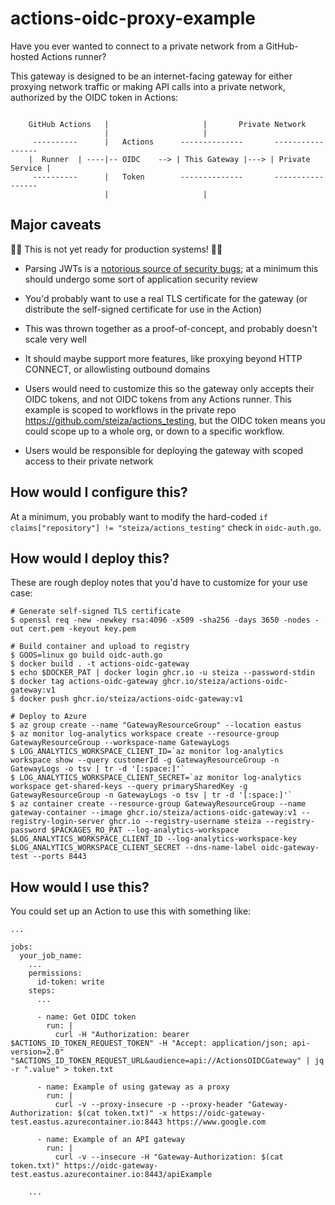 # actions-oidc-proxy-example

Have you ever wanted to connect to a private network from a GitHub-hosted Actions runner?

This gateway is designed to be an internet-facing gateway for either proxying network traffic or making API calls into a private network, authorized by the OIDC token in Actions:

```

    GitHub Actions   |                     |       Private Network
                     |                     |
     ----------      |   Actions      --------------       -----------------
    |  Runner  | ----|-- OIDC    --> | This Gateway |---> | Private Service |
     ----------      |   Token        --------------       -----------------
                     |                     |

```

## Major caveats

🚨🚨 This is not yet ready for production systems! 🚨🚨

- Parsing JWTs is a [notorious source of security bugs](https://auth0.com/blog/critical-vulnerabilities-in-json-web-token-libraries/); at a minimum this should undergo some sort of application security review

- You'd probably want to use a real TLS certificate for the gateway (or distribute the self-signed certificate for use in the Action)

- This was thrown together as a proof-of-concept, and probably doesn't scale very well

- It should maybe support more features, like proxying beyond HTTP CONNECT, or allowlisting outbound domains

- Users would need to customize this so the gateway only accepts their OIDC tokens, and not OIDC tokens from any Actions runner. This example is scoped to workflows in the private repo https://github.com/steiza/actions_testing, but the OIDC token means you could scope up to a whole org, or down to a specific workflow.

- Users would be responsible for deploying the gateway with scoped access to their private network

## How would I configure this?

At a minimum, you probably want to modify the hard-coded `if claims["repository"] != "steiza/actions_testing"` check in `oidc-auth.go`.

## How would I deploy this?

These are rough deploy notes that you'd have to customize for your use case:

```
# Generate self-signed TLS certificate
$ openssl req -new -newkey rsa:4096 -x509 -sha256 -days 3650 -nodes -out cert.pem -keyout key.pem

# Build container and upload to registry
$ GOOS=linux go build oidc-auth.go
$ docker build . -t actions-oidc-gateway
$ echo $DOCKER_PAT | docker login ghcr.io -u steiza --password-stdin
$ docker tag actions-oidc-gateway ghcr.io/steiza/actions-oidc-gateway:v1
$ docker push ghcr.io/steiza/actions-oidc-gateway:v1

# Deploy to Azure
$ az group create --name "GatewayResourceGroup" --location eastus
$ az monitor log-analytics workspace create --resource-group GatewayResourceGroup --workspace-name GatewayLogs
$ LOG_ANALYTICS_WORKSPACE_CLIENT_ID=`az monitor log-analytics workspace show --query customerId -g GatewayResourceGroup -n GatewayLogs -o tsv | tr -d '[:space:]'`
$ LOG_ANALYTICS_WORKSPACE_CLIENT_SECRET=`az monitor log-analytics workspace get-shared-keys --query primarySharedKey -g GatewayResourceGroup -n GatewayLogs -o tsv | tr -d '[:space:]'`
$ az container create --resource-group GatewayResourceGroup --name gateway-container --image ghcr.io/steiza/actions-oidc-gateway:v1 --registry-login-server ghcr.io --registry-username steiza --registry-password $PACKAGES_RO_PAT --log-analytics-workspace $LOG_ANALYTICS_WORKSPACE_CLIENT_ID --log-analytics-workspace-key $LOG_ANALYTICS_WORKSPACE_CLIENT_SECRET --dns-name-label oidc-gateway-test --ports 8443
```

## How would I use this?

You could set up an Action to use this with something like:

```
...

jobs:
  your_job_name:
    ...
    permissions:
      id-token: write
    steps:
      ...

      - name: Get OIDC token
        run: |
          curl -H "Authorization: bearer $ACTIONS_ID_TOKEN_REQUEST_TOKEN" -H "Accept: application/json; api-version=2.0" "$ACTIONS_ID_TOKEN_REQUEST_URL&audience=api://ActionsOIDCGateway" | jq -r ".value" > token.txt

      - name: Example of using gateway as a proxy
        run: |
          curl -v --proxy-insecure -p --proxy-header "Gateway-Authorization: $(cat token.txt)" -x https://oidc-gateway-test.eastus.azurecontainer.io:8443 https://www.google.com

      - name: Example of an API gateway
        run: |
          curl -v --insecure -H "Gateway-Authorization: $(cat token.txt)" https://oidc-gateway-test.eastus.azurecontainer.io:8443/apiExample

    ...
```
